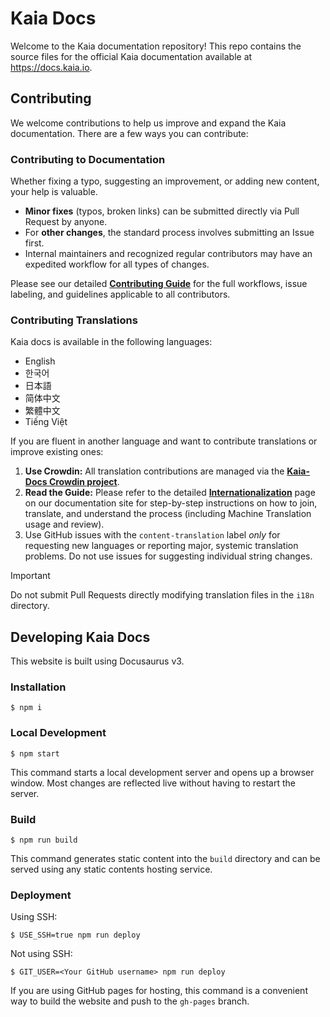 # Kaia Docs

Welcome to the Kaia documentation repository! This repo contains the source files for the official Kaia documentation available at https://docs.kaia.io.

## Contributing

We welcome contributions to help us improve and expand the Kaia documentation. There are a few ways you can contribute:

### Contributing to Documentation

Whether fixing a typo, suggesting an improvement, or adding new content, your help is valuable.

* **Minor fixes** (typos, broken links) can be submitted directly via Pull Request by anyone.
* For **other changes**, the standard process involves submitting an Issue first.
* Internal maintainers and recognized regular contributors may have an expedited workflow for all types of changes.

Please see our detailed **[Contributing Guide](https://github.com/kaiachain/kaia-docs/blob/main/CONTRIBUTING.md)** for the full workflows, issue labeling, and guidelines applicable to all contributors.

### Contributing Translations

Kaia docs is available in the following languages:

- English
- 한국어
- 日本語
- 简体中文
- 繁體中文
- Tiếng Việt

If you are fluent in another language and want to contribute translations or improve existing ones:

1. **Use Crowdin:** All translation contributions are managed via the **[Kaia-Docs Crowdin project](https://crowdin.com/project/kaia-docs)**.
2. **Read the Guide:** Please refer to the detailed **[Internationalization](https://docs.kaia.io/misc/internationalization/)** page on our documentation site for step-by-step instructions on how to join, translate, and understand the process (including Machine Translation usage and review).
3. Use GitHub issues with the `content-translation` label *only* for requesting new languages or reporting major, systemic translation problems. Do not use issues for suggesting individual string changes.

> [!IMPORTANT]
> Do not submit Pull Requests directly modifying translation files in the `i18n` directory.

## Developing Kaia Docs

This website is built using Docusaurus v3.

### Installation

```
$ npm i
```

### Local Development

```
$ npm start
```

This command starts a local development server and opens up a browser window. Most changes are reflected live without having to restart the server.

### Build

```
$ npm run build
```

This command generates static content into the `build` directory and can be served using any static contents hosting service.

### Deployment

Using SSH:

```
$ USE_SSH=true npm run deploy
```

Not using SSH:

```
$ GIT_USER=<Your GitHub username> npm run deploy
```

If you are using GitHub pages for hosting, this command is a convenient way to build the website and push to the `gh-pages` branch.